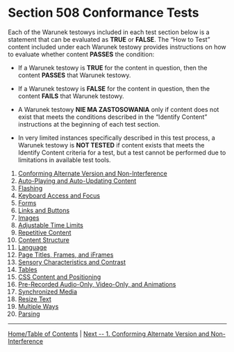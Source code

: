 Section 508 Conformance Tests
=============================

<span id="_Toc516043109" class="anchor"><span id="_Toc516043115" class="anchor"></span></span>Each of the Warunek testowys included in each test section below is a statement that can be evaluated as **TRUE** or **FALSE**. The “How to Test” content included under each Warunek testowy provides instructions on how to evaluate whether content **PASSES** the condition:

-   If a Warunek testowy is **TRUE** for the content in question, then the content **PASSES** that Warunek testowy.

-   If a Warunek testowy is **FALSE** for the content in question, then the content **FAILS** that Warunek testowy.

-   A Warunek testowy **NIE MA ZASTOSOWANIA** only if content does not exist that meets the conditions described in the “Identify Content” instructions at the beginning of each test section.

-   In very limited instances specifically described in this test process, a Warunek testowy is **NOT TESTED** if content exists that meets the Identify Content criteria for a test, but a test cannot be performed due to limitations in available test tools.

1. [Conforming Alternate Version and Non-Interference](alternate.md)
2. [Auto-Playing and Auto-Updating Content](auto.md)
3. [Flashing](flashing.md)
4. [Keyboard Access and Focus](keyboard.md)
5. [Forms](forms.md)
6. [Links and Buttons](links.md)
7. [Images](images.md)
8. [Adjustable Time Limits](timelimits.md)
9. [Repetitive Content](repetitive.md)
10. [Content Structure](structure.md)
11. [Language](language.md)
12. [Page Titles, Frames, and iFrames](titles.md)
13. [Sensory Characteristics and Contrast](sensory.md)
14. [Tables](tables.md)
15. [CSS Content and Positioning](css-content-position.md)
16. [Pre-Recorded Audio-Only, Video-Only, and Animations](audiovideo.md)
17. [Synchronized Media](media.md)
18. [Resize Text](resize.md)
19. [Multiple Ways](multiple.md)
20. [Parsing](parsing.md)


-------------------------------------------------
[Home/Table of Contents](index.md)    |    [Next -- 1. Conforming Alternate Version and Non-Interference](alternate.md)
